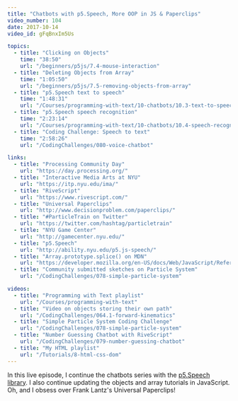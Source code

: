 ```yaml
---
title: "Chatbots with p5.Speech, More OOP in JS & Paperclips"
video_number: 104
date: 2017-10-14
video_id: gFqBnxIm5Us

topics:
  - title: "Clicking on Objects"
    time: "38:50"
    url: "/beginners/p5js/7.4-mouse-interaction"
  - title: "Deleting Objects from Array"
    time: "1:05:50"
    url: "/beginners/p5js/7.5-removing-objects-from-array"
  - title: "p5.Speech text to speech"
    time: "1:48:31"
    url: "/Courses/programming-with-text/10-chatbots/10.3-text-to-speech"
  - title: "p5.Speech speech recognition"
    time: "2:23:14"
    url: "/Courses/programming-with-text/10-chatbots/10.4-speech-recognition"
  - title: "Coding Challenge: Speech to text"
    time: "2:58:26"
    url: "/CodingChallenges/080-voice-chatbot"

links:
  - title: "Processing Community Day"
    url: "https://day.processing.org/"
  - title: "Interactive Media Arts at NYU"
    url: "https://itp.nyu.edu/ima/"
  - title: "RiveScript"
    url: "https://www.rivescript.com/"
  - title: "Universal Paperclips"
    url: "http://www.decisionproblem.com/paperclips/"
  - title: "#ParticleTrain on Twitter"
    url: "https://twitter.com/hashtag/particletrain"
  - title: "NYU Game Center"
    url: "http://gamecenter.nyu.edu/"
  - title: "p5.Speech"
    url: "http://ability.nyu.edu/p5.js-speech/"
  - title: "Array.prototype.splice() on MDN"
    url: "https://developer.mozilla.org/en-US/docs/Web/JavaScript/Reference/Global_Objects/Array/splice"
  - title: "Community submitted sketches on Particle System"
    url: "/CodingChallenges/078-simple-particle-system"

videos:
  - title: "Programming with Text playlist"
    url: "/Courses/programming-with-text"
  - title: "Video on objects storing their own path"
    url: "/CodingChallenges/064.1-forward-kinematics"
  - title: "Simple Particle System Coding Challenge"
    url: "/CodingChallenges/078-simple-particle-system"
  - title: "Number Guessing Chatbot with RiveScript"
    url: "/CodingChallenges/079-number-guessing-chatbot"
  - title: "My HTML playlist"
    url: "/Tutorials/8-html-css-dom"
---
```


In this live episode, I continue the chatbots series with the [p5.Speech library](http://ability.nyu.edu/p5.js-speech/). I also continue updating the objects and array tutorials in JavaScript.  
Oh, and I obsess over Frank Lantz's Universal Paperclips!
